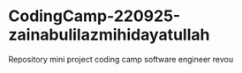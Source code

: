 # CodingCamp-220925-zainabulilazmihidayatullah
Repository mini project coding camp software engineer revou
